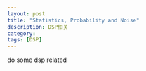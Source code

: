 ```yaml
---
layout: post
title: "Statistics, Probability and Noise"
description: DSP相关
category: 
tags: [DSP]
---
```


do some dsp related